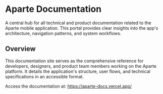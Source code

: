 # Aparte Documentation

A central hub for all technical and product documentation related to the Aparte mobile application. This portal provides clear insights into the app's architecture, navigation patterns, and system workflows.

## Overview

This documentation site serves as the comprehensive reference for developers, designers, and product team members working on the Aparte platform. It details the application's structure, user flows, and technical specifications in an accessible format.

Access the documentation at: https://aparte-docs.vercel.app/


